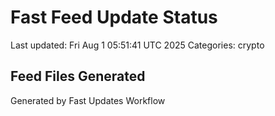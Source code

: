 # Fast Feed Update Status
Last updated: Fri Aug  1 05:51:41 UTC 2025
Categories: crypto

## Feed Files Generated

Generated by Fast Updates Workflow
